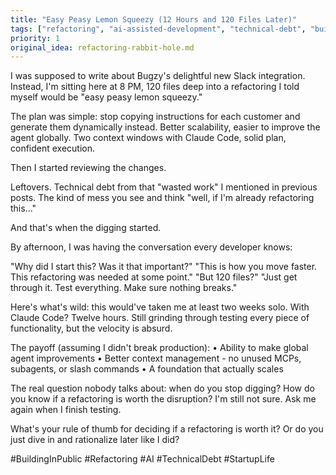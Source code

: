 ```yaml
---
title: "Easy Peasy Lemon Squeezy (12 Hours and 120 Files Later)"
tags: ["refactoring", "ai-assisted-development", "technical-debt", "building-in-public"]
priority: 1
original_idea: refactoring-rabbit-hole.md
---
```


I was supposed to write about Bugzy's delightful new Slack integration. Instead, I'm sitting here at 8 PM, 120 files deep into a refactoring I told myself would be "easy peasy lemon squeezy."

The plan was simple: stop copying instructions for each customer and generate them dynamically instead. Better scalability, easier to improve the agent globally. Two context windows with Claude Code, solid plan, confident execution.

Then I started reviewing the changes.

Leftovers. Technical debt from that "wasted work" I mentioned in previous posts. The kind of mess you see and think "well, if I'm already refactoring this..."

And that's when the digging started.

By afternoon, I was having the conversation every developer knows:

"Why did I start this? Was it that important?"
"This is how you move faster. This refactoring was needed at some point."
"But 120 files?"
"Just get through it. Test everything. Make sure nothing breaks."

Here's what's wild: this would've taken me at least two weeks solo. With Claude Code? Twelve hours. Still grinding through testing every piece of functionality, but the velocity is absurd.

The payoff (assuming I didn't break production):
• Ability to make global agent improvements
• Better context management - no unused MCPs, subagents, or slash commands
• A foundation that actually scales

The real question nobody talks about: when do you stop digging? How do you know if a refactoring is worth the disruption? I'm still not sure. Ask me again when I finish testing.

What's your rule of thumb for deciding if a refactoring is worth it? Or do you just dive in and rationalize later like I did?

#BuildingInPublic #Refactoring #AI #TechnicalDebt #StartupLife

